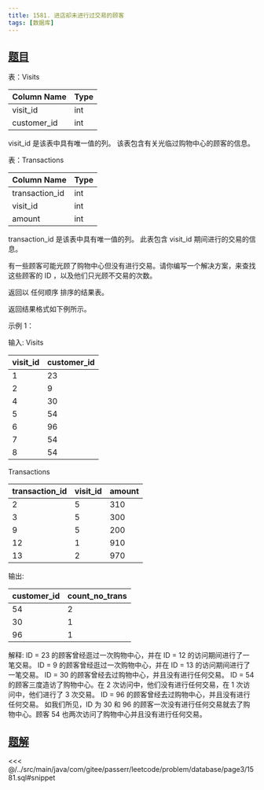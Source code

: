 ```yaml
---
title: 1581. 进店却未进行过交易的顾客
tags: [数据库]
---
```


## [题目](https://leetcode.cn/problems/customer-who-visited-but-did-not-make-any-transactions/)

表：Visits

| Column Name | Type |
|:------------|:-----|
| visit_id    | int  |
| customer_id | int  |

visit_id 是该表中具有唯一值的列。
该表包含有关光临过购物中心的顾客的信息。

表：Transactions

| Column Name    | Type |
|:---------------|:-----|
| transaction_id | int  |
| visit_id       | int  |
| amount         | int  |

transaction_id 是该表中具有唯一值的列。
此表包含 visit_id 期间进行的交易的信息。

有一些顾客可能光顾了购物中心但没有进行交易。请你编写一个解决方案，来查找这些顾客的 ID ，以及他们只光顾不交易的次数。

返回以 任何顺序 排序的结果表。

返回结果格式如下例所示。

示例 1：

输入:
Visits

| visit_id | customer_id |
|:---------|:------------|
| 1        | 23          |
| 2        | 9           |
| 4        | 30          |
| 5        | 54          |
| 6        | 96          |
| 7        | 54          |
| 8        | 54          |

Transactions

| transaction_id | visit_id | amount |
|:---------------|:---------|:-------|
| 2              | 5        | 310    |
| 3              | 5        | 300    |
| 9              | 5        | 200    |
| 12             | 1        | 910    |
| 13             | 2        | 970    |

输出:

| customer_id | count_no_trans |
|:------------|:---------------|
| 54          | 2              |
| 30          | 1              |
| 96          | 1              |

解释:
ID = 23 的顾客曾经逛过一次购物中心，并在 ID = 12 的访问期间进行了一笔交易。
ID = 9 的顾客曾经逛过一次购物中心，并在 ID = 13 的访问期间进行了一笔交易。
ID = 30 的顾客曾经去过购物中心，并且没有进行任何交易。
ID = 54 的顾客三度造访了购物中心。在 2 次访问中，他们没有进行任何交易，在 1 次访问中，他们进行了 3 次交易。
ID = 96 的顾客曾经去过购物中心，并且没有进行任何交易。
如我们所见，ID 为 30 和 96 的顾客一次没有进行任何交易就去了购物中心。顾客 54 也两次访问了购物中心并且没有进行任何交易。

## [题解](https://github.com/PasseRR/JavaLeetCode/blob/master/src/main/java/com/gitee/passerr/leetcode/problem/database/page3/1581.sql)

<<< @/../src/main/java/com/gitee/passerr/leetcode/problem/database/page3/1581.sql#snippet

